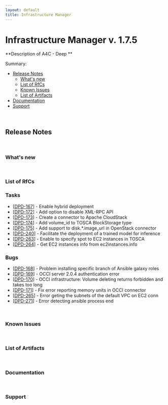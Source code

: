 ```yaml
---
layout: default
title: Infrastructure Manager
---
```


# Infrastructure Manager v. 1.7.5
**Description of A4C - Deep
**

Summary:

* [Release Notes](#rn)
	* [What's new](#wn)
  * [List of RfCs](#lrfc)
  * [Known Issues](#kn)
  * [List of Artifacts](#la)
* [Documentation](#doc)
* [Support](#su)

<a name="rn">&nbsp;</a>
## Release Notes

<a name="wn">&nbsp;</a>
### What's new


<a name="lrfc">&nbsp;</a>
### List of RfCs

<h3> Tasks
</h3>
<ul>
<li>[<a href='https://jira.deep-hybrid-datacloud.eu/browse/DPD-167'>DPD-167</a>] -         Enable hybrid deployment
</li>
<li>[<a href='https://jira.deep-hybrid-datacloud.eu/browse/DPD-172'>DPD-172</a>] -         Add option to disable XML-RPC API
</li>
<li>[<a href='https://jira.deep-hybrid-datacloud.eu/browse/DPD-173'>DPD-173</a>] -         Create a connector to Apache CloudStack
</li>
<li>[<a href='https://jira.deep-hybrid-datacloud.eu/browse/DPD-174'>DPD-174</a>] -         Add volume_id to TOSCA BlockStorage type
</li>
<li>[<a href='https://jira.deep-hybrid-datacloud.eu/browse/DPD-175'>DPD-175</a>] -         Add support to disk.*.image_url in OpenStack connector
</li>
<li>[<a href='https://jira.deep-hybrid-datacloud.eu/browse/DPD-240'>DPD-240</a>] -         Facilitate the deployment of a trained model for inference
</li>
<li>[<a href='https://jira.deep-hybrid-datacloud.eu/browse/DPD-263'>DPD-263</a>] -         Enable to specify spot to EC2 instances in TOSCA
</li>
<li>[<a href='https://jira.deep-hybrid-datacloud.eu/browse/DPD-264'>DPD-264</a>] -         Get EC2 instances info from ec2instances.info
</li>
</ul>

<h3> Bugs
</h3>
<ul>
<li>[<a href='https://jira.deep-hybrid-datacloud.eu/browse/DPD-168'>DPD-168</a>] -         Problem installing specific branch of Ansible galaxy roles
</li>
<li>[<a href='https://jira.deep-hybrid-datacloud.eu/browse/DPD-169'>DPD-169</a>] -         OCCI server 2.0.4 authentication error
</li>
<li>[<a href='https://jira.deep-hybrid-datacloud.eu/browse/DPD-170'>DPD-170</a>] -         OCCI infrastructure: Volume deleting returns forbidden and takes too long
</li>
<li>[<a href='https://jira.deep-hybrid-datacloud.eu/browse/DPD-171'>DPD-171</a>] -         Fix error reporting memory units in OCCI connector
</li>
<li>[<a href='https://jira.deep-hybrid-datacloud.eu/browse/DPD-265'>DPD-265</a>] -         Error geting the subnets of the default VPC on EC2 conn
</li>
<li>[<a href='https://jira.deep-hybrid-datacloud.eu/browse/DPD-271'>DPD-271</a>] -         Error detecting ansible process end
</li>
</ul>

<a name="kn">&nbsp;</a>
### Known Issues

<a name="la">&nbsp;</a>
### List of Artifacts

<a name="doc">&nbsp;</a>
### Documentation

<a name="su">&nbsp;</a>
### Support
